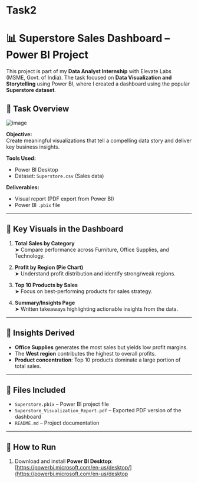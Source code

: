 # Task2
# 📊 Superstore Sales Dashboard – Power BI Project

This project is part of my **Data Analyst Internship** with Elevate Labs (MSME, Govt. of India). The task focused on **Data Visualization and Storytelling** using Power BI, where I created a dashboard using the popular **Superstore dataset**.

## 📁 Task Overview



![image](https://github.com/user-attachments/assets/9a9f6f7e-4c08-4dbf-ab8b-7c0cc30e742c)


**Objective:**  
Create meaningful visualizations that tell a compelling data story and deliver key business insights.

**Tools Used:**  
- Power BI Desktop  
- Dataset: `Superstore.csv` (Sales data)

**Deliverables:**  
- Visual report (PDF export from Power BI)
- Power BI `.pbix` file

---

## 📌 Key Visuals in the Dashboard

1. **Total Sales by Category**  
   ➤ Compare performance across Furniture, Office Supplies, and Technology.

2. **Profit by Region (Pie Chart)**  
   ➤ Understand profit distribution and identify strong/weak regions.

3. **Top 10 Products by Sales**  
   ➤ Focus on best-performing products for sales strategy.

4. **Summary/Insights Page**  
   ➤ Written takeaways highlighting actionable insights from the data.

---

## 🧠 Insights Derived

- **Office Supplies** generates the most sales but yields low profit margins.
- The **West region** contributes the highest to overall profits.
- **Product concentration**: Top 10 products dominate a large portion of total sales.

---

## 📂 Files Included

- `Superstore.pbix` – Power BI project file
- `Superstore_Visualization_Report.pdf` – Exported PDF version of the dashboard
- `README.md` – Project documentation

---

## 🚀 How to Run

1. Download and install **Power BI Desktop**:  
   [https://powerbi.microsoft.com/en-us/desktop/](https://powerbi.microsoft.com/en-us/desktop
